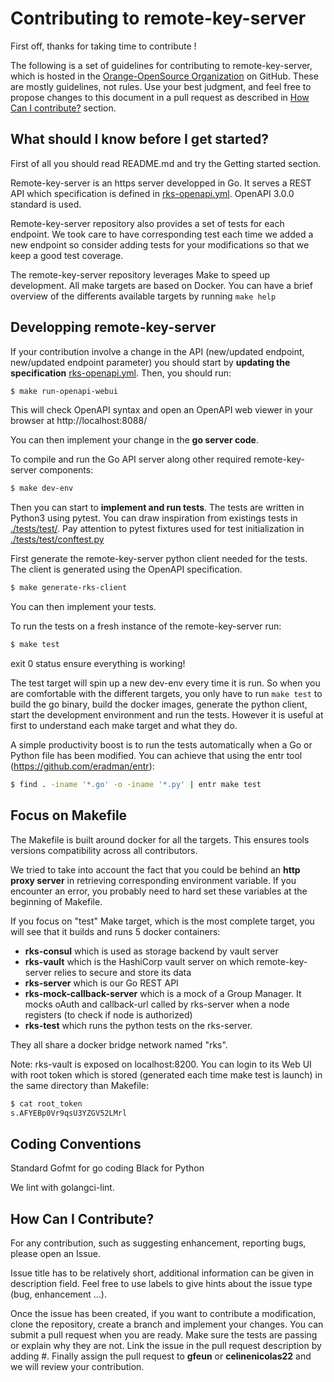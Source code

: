# Contributing to remote-key-server
First off, thanks for taking time to contribute !

The following is a set of guidelines for contributing to remote-key-server, which is hosted in the [Orange-OpenSource Organization](https://github.com/Orange-Opensource) on GitHub. These are mostly guidelines, not rules. Use your best judgment, and feel free to propose changes to this document in a pull request as described in [How Can I contribute?](#how-can-i-contribute) section.

## What should I know before I get started?
First of all you should read README.md and try the Getting started section.

Remote-key-server is an https server developped in Go. 
It serves a REST API which specification is defined in [rks-openapi.yml](https://github.com/Orange-OpenSource/remote-key-server/blob/master/rks-openapi.yaml).
OpenAPI 3.0.0 standard is used.

Remote-key-server repository also provides a set of tests for each endpoint.
We took care to have corresponding test each time we added a new endpoint so consider adding tests for your modifications so that we keep a good test coverage.

The remote-key-server repository leverages Make to speed up development. All make targets are based on Docker. You can have a brief overview of the differents available targets by running `make help`

## Developping remote-key-server
If your contribution involve a change in the API (new/updated endpoint, new/updated endpoint parameter) you should start by **updating the specification** [rks-openapi.yml](https://github.com/Orange-OpenSource/remote-key-server/blob/master/rks-openapi.yaml).
Then, you should run:
```bash
$ make run-openapi-webui
```  
This will check OpenAPI syntax and open an OpenAPI web viewer in your browser at http://localhost:8088/

You can then implement your change in the **go server code**.

To compile and run the Go API server along other required remote-key-server components:
```bash
$ make dev-env
```

Then you can start to **implement and run tests**.
The tests are written in Python3 using pytest. You can draw inspiration from existings tests in [./tests/test/](./tests/test). Pay attention to pytest fixtures used for test initialization in [./tests/test/conftest.py](./tests/test/conftest.py)

First generate the remote-key-server python client needed for the tests. The client is generated using the OpenAPI specification.
```bash
$ make generate-rks-client
```

You can then implement your tests.

To run the tests on a fresh instance of the remote-key-server run:
```bash
$ make test
```
exit 0 status ensure everything is working!

The test target will spin up a new dev-env every time it is run. So when you are comfortable with the different targets, you only have to run `make test` to build the go binary, build the docker images, generate the python client, start the development environment and run the tests. However it is useful at first to understand each make target and what they do.

A simple productivity boost is to run the tests automatically when a Go or Python file has been modified. You can achieve that using the entr tool (https://github.com/eradman/entr):
```bash
$ find . -iname '*.go' -o -iname '*.py' | entr make test
```

## Focus on Makefile
The Makefile is built around docker for all the targets.
This ensures tools versions compatibility across all contributors.

We tried to take into account the fact that you could be behind an **http proxy server** in retrieving corresponding environment variable.
If you encounter an error, you probably need to hard set these variables at the beginning of Makefile.

If you focus on "test" Make target, which is the most complete target, you will see that it builds and runs 5 docker containers:
- **rks-consul** which is used as storage backend by vault server
- **rks-vault** which is the HashiCorp vault server on which remote-key-server relies to secure and store its data
- **rks-server** which is our Go REST API
- **rks-mock-callback-server** which is a mock of a Group Manager. It mocks oAuth and callback-url called by rks-server when a node registers (to check if node is authorized)
- **rks-test** which runs the python tests on the rks-server.

They all share a docker bridge network named "rks".

Note: rks-vault is exposed on localhost:8200. You can login to its Web UI with root token which is stored (generated each time make test is launch) in the same directory than Makefile: 
```bash
$ cat root_token
s.AFYEBp0Vr9qsU3YZGV52LMrl
```

## Coding Conventions
Standard Gofmt for go coding
Black for Python

We lint with golangci-lint.

## How Can I Contribute?
For any contribution, such as suggesting enhancement, reporting bugs, please open an Issue.

Issue title has to be relatively short, additional information can be given in description field.
Feel free to use labels to give hints about the issue type (bug, enhancement ...).

Once the issue has been created, if you want to contribute a modification, clone the repository, create a branch and implement your changes.
You can submit a pull request when you are ready. Make sure the tests are passing or explain why they are not. Link the issue in the pull request description by adding \#<Issue Number>. 
Finally assign  the pull request to **gfeun** or **celinenicolas22** and we will review your contribution.
